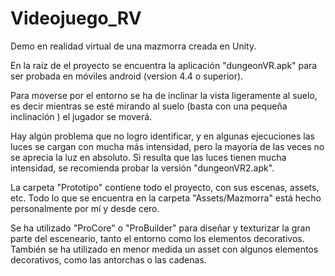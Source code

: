 # Videojuego_RV

Demo en realidad virtual de una mazmorra creada en Unity.

En la raíz de el proyecto se encuentra la aplicación "dungeonVR.apk" para ser probada en móviles android (version 4.4 o superior).

Para moverse por el entorno se ha de inclinar la vista ligeramente al suelo, es decir mientras se esté mirando al suelo (basta con una pequeña inclinación ) el jugador se moverá.

Hay algún problema que no logro identificar, y en algunas ejecuciones las luces se cargan con mucha más intensidad, pero la mayoría de las veces no se aprecia la luz en absoluto. Si resulta que las luces tienen mucha intensidad, se recomienda probar la versión "dungeonVR2.apk".

La carpeta "Prototipo" contiene todo el proyecto, con sus escenas, assets, etc. Todo lo que se encuentra en la carpeta "Assets/Mazmorra" está hecho personalmente por mí y desde cero.

Se ha utilizado "ProCore" o "ProBuilder" para diseñar y texturizar la gran parte del esceneario, tanto el entorno como los elementos decorativos. También se ha utilizado en menor medida un asset con algunos elementos decorativos, como las antorchas o las cadenas.
